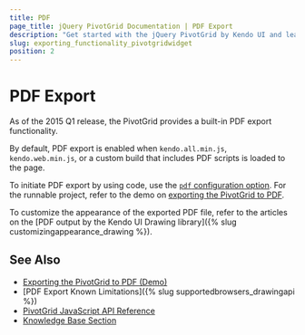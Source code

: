 ```yaml
---
title: PDF
page_title: jQuery PivotGrid Documentation | PDF Export
description: "Get started with the jQuery PivotGrid by Kendo UI and learn how to export a Kendo UI PivotGrid to PDF."
slug: exporting_functionality_pivotgridwidget
position: 2
---
```


# PDF Export

As of the 2015 Q1 release, the PivotGrid provides a built-in PDF export functionality.

By default, PDF export is enabled when `kendo.all.min.js`, `kendo.web.min.js`, or a custom build that includes PDF scripts is loaded to the page.

To initiate PDF export by using code, use the [`pdf` configuration option](/api/javascript/ui/pivotgrid/configuration/pdf). For the runnable project, refer to the demo on [exporting the PivotGrid to PDF](https://demos.telerik.com/aspnet-core/pivotgrid/pdf-export).

To customize the appearance of the exported PDF file, refer to the articles on the [PDF output by the Kendo UI Drawing library]({% slug customizingappearance_drawing %}).

## See Also

* [Exporting the PivotGrid to PDF (Demo)](https://demos.telerik.com/aspnet-core/pivotgrid/pdf-export)
* [PDF Export Known Limitations]({% slug supportedbrowsers_drawingapi %})
* [PivotGrid JavaScript API Reference](/api/javascript/ui/pivotgrid)
* [Knowledge Base Section](/knowledge-base)
